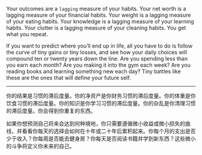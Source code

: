 Your outcomes are a `lagging` measure of your habits. Your net worth
is a lagging measure of your financial habits. Your weight is a lagging
measure of your eating habits. Your knowledge is a lagging measure of
your learning habits. Your clutter is a lagging measure of your cleaning
habits. You get what you repeat.

If you want to predict where you’ll end up in life, all you have to do
is follow the curve of tiny gains or tiny losses, and see how your daily
choices will compound ten or twenty years down the line. Are you
spending less than you earn each month? Are you making it into the
gym each week? Are you reading books and learning something new
each day? Tiny battles like these are the ones that will define your
future self.

---
你的结果是习惯的滞后度量。你的净资产是你财务习惯的滞后度量。你的体重是你饮食习惯的滞后度量。你的知识是你学习习惯的滞后度量。你的杂乱是你清理习惯的滞后度量。你会得到你重复的东西。

如果你想预测自己将来会达到何种境地，你只需要遵循微小收益或微小损失的曲线，并看看你每天的选择会如何在十年或二十年后累积起来。你每个月的支出是否少于收入？你每周是否能去健身房？你每天是否阅读书籍并学到新东西？这些微小的斗争将定义你未来的自己。